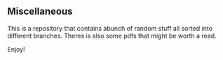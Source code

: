 ## Miscellaneous

This is a repository that contains abunch of random stuff all sorted into different branches. Theres is also some pdfs that might be worth a read.

Enjoy!
